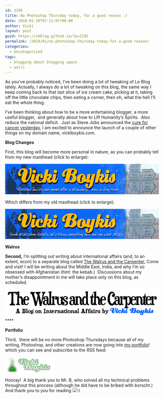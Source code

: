```yaml
---
id: 2195
title: No Photoshop Thursday today, for a good reason :)
date: 2010-01-28T07:11:07+00:00
author: Vicki
layout: post
guid: https://vkblog.github.io/?p=2195
permalink: /2010/01/no-photoshop-thursday-today-for-a-good-reason/
categories:
  - Uncategorized
tags:
  - blogging about blogging again
  - walri
---
```

As you&#8217;ve probably noticed, I&#8217;ve been doing a lot of tweaking of Le Blog lately. Actually, I always do a lot of tweaking on this blog, the same way I keep coming back to that last slice of ice cream cake, picking at it, taking off the little chocolate chips, then eating a corner, then oh, what the hell I&#8217;ll eat the whole thing.

I&#8217;ve been thinking about how to be a more entertaining blogger, a more useful blogger,  and generally about how to Lift Humanity&#8217;s Spirits.  Also reduce the national deficit.  Just as Steve Jobs announced the [cure for cancer yesterday](http://www.engadget.com/2010/01/27/live-from-the-apple-tablet-latest-creation-event/), I am excited to announce the launch of a couple of other things on my domain name, vickiboykis.com.

**Blog Changes**

First, this blog will become more personal in nature, as you can probably tell from my new masthead (click to enlarge):

[<img class="aligncenter size-full wp-image-2198" title="WebLogo1" src="https://raw.githubusercontent.com/vkblog/vkblog.github.io/master/public/img/2010/01/WebLogo1.jpg" alt="" width="726" height="99" />](https://raw.githubusercontent.com/vkblog/vkblog.github.io/master/public/img/2010/01/WebLogo1.jpg)

Which differs from my old masthead (click to enlarge):

[<img class="aligncenter size-full wp-image-2206" title="WebLogo_2" src="https://raw.githubusercontent.com/vkblog/vkblog.github.io/master/public/img/2010/01/WebLogo_2.png" alt="" width="727" height="98" />](https://raw.githubusercontent.com/vkblog/vkblog.github.io/master/public/img/2010/01/WebLogo_2.png)

**Walrus**

**Second,** I&#8217;m splitting out writing about international affairs (and, to an extent, econ) to a separate blog called [The Walrus and the Carpenter.](http://walrus.vickiboykis.com) Come and visit! I will be writing about the Middle East, India, and why I&#8217;m so obsessed with Afghanistan (hint: the kebab.)  Discussions about my mother&#8217;s disappointment in me will take place only on this blog, as scheduled.

[<img class="aligncenter size-full wp-image-2196" title="WalrusCarpenterLogo" src="https://raw.githubusercontent.com/vkblog/vkblog.github.io/master/public/img/2010/01/WalrusCarpenterLogo.png" alt="" width="583" height="91" />](https://raw.githubusercontent.com/vkblog/vkblog.github.io/master/public/img/2010/01/WalrusCarpenterLogo.png)****

**Portfolio**

Third,  there will be no more Photoshop Thursdays because all of my writing, Photoshop, and other creations are now going into [my portfolio](http://gallery.vickiboykis.com)!  which you can see and subscribe to the RSS feed:

[<img class="aligncenter size-full wp-image-2203" title="logo" src="https://raw.githubusercontent.com/vkblog/vkblog.github.io/master/public/img/2010/01/logo1.png" alt="" width="164" height="50" />](https://raw.githubusercontent.com/vkblog/vkblog.github.io/master/public/img/2010/01/logo1.png)

Hooray!  A big thank you to Mr. B, who solved all my technical problems throughout this process (although he did have to be bribed with borscht.) And thank you to you for reading <img src="https://vkblog.github.io/wp-includes/images/smilies/simple-smile.png" alt=":)" class="wp-smiley" style="height: 1em; max-height: 1em;" />
